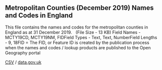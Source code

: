 ## Metropolitan Counties (December 2019) Names and Codes in England

This file contains the names and codes for the metropolitan counties in England as at 31 December 2019.   (File Size - 13 KB) Field Names - MCTY19CD, MCTY19NM, FIDField Types - Text, Text, NumberField Lengths - 9, 18FID = The FID,
or Feature ID is created by the publication process when the names and codes /
lookup products are published to the Open Geography portal

[CSV](../csv/253.csv) / [data.gov.uk](https://data.gov.uk/dataset/10ecf121-12cc-40da-a0ff-380de51c88b1/metropolitan-counties-december-2019-names-and-codes-in-england)

